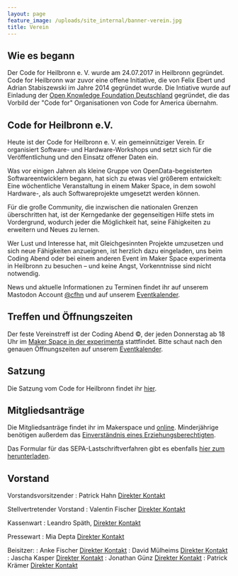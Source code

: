 ```yaml
---
layout: page
feature_image: /uploads/site_internal/banner-verein.jpg
title: Verein
---
```


## Wie es begann

Der Code for Heilbronn e. V. wurde am 24.07.2017 in Heilbronn gegründet. Code
for Heilbronn war zuvor eine offene Initiative, die von Felix Ebert
und Adrian Stabiszewski im Jahre 2014 gegründet wurde. Die Intiative wurde
auf Einladung der [Open Knowledge Foundation Deutschland](https://okfn.de/ )
gegründet, die das Vorbild der "Code for" Organisationen von Code for America
übernahm.

## Code for Heilbronn e.V.
Heute ist der Code for Heilbronn e. V. ein gemeinnütziger Verein.
Er organisiert Software- und Hardware-Workshops und setzt sich
für die Veröffentlichung und den Einsatz offener Daten ein.

Was vor einigen Jahren als kleine Gruppe von OpenData-begeisterten Softwareentwicklern begann,
hat sich zu etwas viel größerem entwickelt: Eine wöchentliche Veranstaltung in einem Maker Space,
in dem sowohl Hardware-, als auch Softwareprojekte umgesetzt werden können.

Für die große Community, die inzwischen die nationalen Grenzen überschritten hat,
ist der Kerngedanke der gegenseitigen Hilfe stets im Vordergrund, wodurch jeder die Möglichkeit hat,
seine Fähigkeiten zu erweitern und Neues zu lernen.

Wer Lust und Interesse hat, mit Gleichgesinnten Projekte umzusetzen und sich neue Fähigkeiten anzueignen,
ist herzlich dazu eingeladen, uns beim Coding Abend oder bei einem anderen Event im Maker Space experimenta in Heilbronn zu besuchen –
und keine Angst, Vorkenntnisse sind nicht notwendig.

News und aktuelle Informationen zu Terminen findet ihr auf unserem Mastodon Account
[@cfhn](https://chaos.social/@cfhn) und auf unserem [Eventkalender](events.html).

## Treffen und Öffnungszeiten

Der feste Vereinstreff ist der Coding Abend &copy;, der jeden Donnerstag ab
18 Uhr im [Maker Space in der experimenta](https://makerspace.experimenta.science/) stattfindet.
Bitte schaut nach den genauen Öffnungszeiten auf unserem [Eventkalender](events.html).

## Satzung

Die Satzung vom Code for Heilbronn findet ihr [hier](satzung.html).

## Mitgliedsanträge

Die Mitgliedsanträge findet ihr im Makerspace und [online](/uploads/Mitgliedsantrag.pdf). Minderjährige benötigen außerdem das [Einverständnis eines Erziehungsberechtigten](/uploads/Einverständniserklärung.pdf).

Das Formular für das SEPA-Lastschriftverfahren gibt es ebenfalls [hier zum herunterladen](/uploads/CFHN_SEPA-Lastschriftmandat_V3.1.pdf).


## Vorstand

Vorstandsvorsitzender
: Patrick Hahn [Direkter Kontakt](https://patrick246.de/)

Stellvertretender Vorstand
: Valentin Fischer [Direkter Kontakt](https://chaos.social/@techbeard)

Kassenwart
: Leandro Späth, [Direkter Kontakt](https://chaos.social/@LeoDJ)

Pressewart
: Mia Depta [Direkter Kontakt](https://depta.dev)

Beisitzer:
: Anke Fischer [Direkter Kontakt](mailto:info@codeforheilbronn.de)
: David Mülheims [Direkter Kontakt](Westfuchs@mastodon.social)
: Jascha Kasper [Direkter Kontakt](kyomawolf@mastodon.social)
: Jonathan Günz [Direkter Kontakt](https://harmoniemand.de/)
: Patrick Krämer [Direkter Kontakt](https://patagona.dev/)
